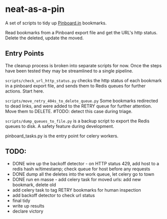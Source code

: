 # neat-as-a-pin

A set of scripts to tidy up [Pinboard.in](http://pinboard.in) bookmarks.  

Read bookmarks from a Pinboard export file and get the URL's http status.  Delete the deleted, update the moved. 

## Entry Points

The cleanup process is broken into separate scripts for now. Once the steps have been tested they may be streamlined to a single pipeline. 

`scripts/check_url_http_status.py` checks the http status of each bookmark in a pinboard export file, 
    and sends them to Redis queues for further actions.  Start here. 
    
`scripts/move_retry_404s_to_delete_queue.py` Some bookmarks redirected to dead links, 
    and were added to the RETRY queue for further attention.  Move them to DELETE. \#TODO: detect this case during triage. 

`scripts/dump_queues_to_file.py` is a backup script to export the Redis queues to disk. A safety feature during development. 

pinboard_tasks.py is the entry point for celery workers.



## TODO:
* DONE wire up the backoff detector - on HTTP status 429, add host to a redis hash w/timestamp; check queue for host before any requests
* DONE dump all the deletes into the work queue, let celery go to town
* DONE run en masse - add celery task for moved urls: add new bookmark, delete old 
* add celery task to tag RETRY bookmarks for human inspection
* add backoff detector to check url status
* final tidy
* write up results
* declare victory
